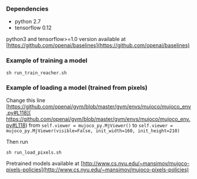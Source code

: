 ### Dependencies
* python 2.7
* tensorflow 0.12

python3 and tensorflow>=1.0 version available at [https://github.com/openai/baselines](https://github.com/openai/baselines)

### Example of training a model

```sh run_train_reacher.sh```

### Example of loading a model (trained from pixels)

Change this line [https://github.com/openai/gym/blob/master/gym/envs/mujoco/mujoco_env.py#L118]( https://github.com/openai/gym/blob/master/gym/envs/mujoco/mujoco_env.py#L118)
from
```self.viewer = mujoco_py.MjViewer()```
to
```self.viewer = mujoco_py.MjViewer(visible=False, init_width=160, init_height=210)```

Then run

```sh run_load_pixels.sh```

Pretrained models available at [http://www.cs.nyu.edu/~mansimov/mujoco-pixels-policies](http://www.cs.nyu.edu/~mansimov/mujoco-pixels-policies)

